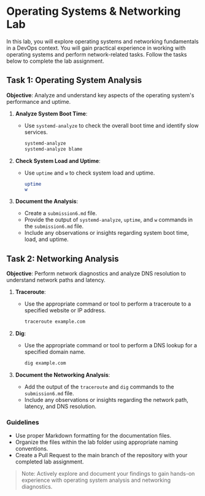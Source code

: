# Operating Systems & Networking Lab

In this lab, you will explore operating systems and networking fundamentals in a DevOps context. You will gain practical experience in working with operating systems and perform network-related tasks. Follow the tasks below to complete the lab assignment.

## Task 1: Operating System Analysis

**Objective**: Analyze and understand key aspects of the operating system's performance and uptime.

1. **Analyze System Boot Time**:
   - Use `systemd-analyze` to check the overall boot time and identify slow services.

     ```sh
     systemd-analyze
     systemd-analyze blame
     ```

2. **Check System Load and Uptime**:
   - Use `uptime` and `w` to check system load and uptime.

     ```sh
     uptime
     w
     ```

3. **Document the Analysis**:
   - Create a `submission6.md` file.
   - Provide the output of `systemd-analyze`, `uptime`, and `w` commands in the `submission6.md` file.
   - Include any observations or insights regarding system boot time, load, and uptime.

## Task 2: Networking Analysis

**Objective**: Perform network diagnostics and analyze DNS resolution to understand network paths and latency.

1. **Traceroute**:
   - Use the appropriate command or tool to perform a traceroute to a specified website or IP address.

     ```sh
     traceroute example.com
     ```

2. **Dig**:
   - Use the appropriate command or tool to perform a DNS lookup for a specified domain name.

     ```sh
     dig example.com
     ```

3. **Document the Networking Analysis**:
   - Add the output of the `traceroute` and `dig` commands to the `submission6.md` file.
   - Include any observations or insights regarding the network path, latency, and DNS resolution.

### Guidelines

- Use proper Markdown formatting for the documentation files.
- Organize the files within the lab folder using appropriate naming conventions.
- Create a Pull Request to the main branch of the repository with your completed lab assignment.

> Note: Actively explore and document your findings to gain hands-on experience with operating system analysis and networking diagnostics.
